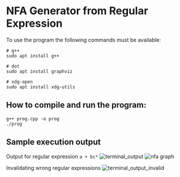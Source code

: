 # NFA Generator from Regular Expression

To use the program the following commands must be available:
```
# g++
sudo apt install g++

# dot
sudo apt install graphviz

# xdg-open
sudo apt install xdg-utils
```

## How to compile and run the program:
```
g++ prog.cpp -o prog
./prog
```

## Sample execution output
Output for regular expression `a + bc*`
![terminal_output](https://user-images.githubusercontent.com/59505795/181474132-c2c0ea30-8733-4748-8c15-99ef5021da26.png)
![nfa graph](https://user-images.githubusercontent.com/59505795/181995090-69b8971d-fecd-4e94-8942-c3bef1def367.png)


Invalidating wrong regular expressions
![terminal_output_invalid](https://user-images.githubusercontent.com/59505795/181474863-03088232-66f6-4ab2-bf5e-505c5a90b24d.png)
